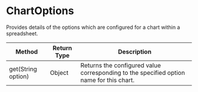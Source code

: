 # ChartOptions
Provides details of the options which are configured for a chart within a spreadsheet.

|Method|Return Type|Description|
|-|-|-
get(String option)|Object|Returns the configured value corresponding to the specified option name for this chart.<br />
